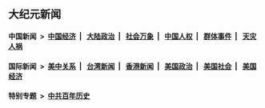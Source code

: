 ## 大纪元新闻

#### 中国新闻 &nbsp;>&nbsp; [中国经济](indexes/ncid283/README.md?04111245) &nbsp;| &nbsp; [大陆政治](indexes/ncid277/README.md?04111245) &nbsp;| &nbsp; [社会万象](indexes/ncid282/README.md?04111245) &nbsp;| &nbsp; [中国人权](indexes/ncid278/README.md?04111245) &nbsp;| &nbsp; [群体事件](indexes/ncid279/README.md?04111245) &nbsp;| &nbsp; [天灾人祸](indexes/ncid280/README.md?04111245)

#### 国际新闻 &nbsp;>&nbsp; [美中关系](indexes/nf1412576/README.md?04111245) &nbsp;| &nbsp; [台湾新闻](indexes/ncid1349361/README.md?04111245) &nbsp;| &nbsp; [香港新闻](indexes/ncid1349362/README.md?04111245) &nbsp;| &nbsp; [美国政治](indexes/ncid1078159/README.md?04111245) &nbsp;| &nbsp; [美国社会](indexes/ncid1078160/README.md?04111245) &nbsp;| &nbsp; [美国经济](indexes/ncid1078158/README.md?04111245)

#### 特别专题 &nbsp;>&nbsp; [中共百年历史](https://github.com/epoch-news/epoch-special/blob/master/README.md?04111245)  
